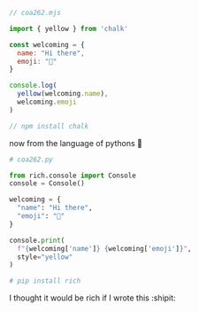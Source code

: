 ```javascript
// coa262.mjs

import { yellow } from 'chalk'

const welcoming = {
  name: "Hi there",
  emoji: "👋"
}

console.log(
  yellow(welcoming.name),
  welcoming.emoji
)

// npm install chalk
```

now from the language of pythons :snake:

```python
# coa262.py

from rich.console import Console
console = Console()

welcoming = {
  "name": "Hi there",
  "emoji": "👋"
}

console.print(
  f"{welcoming['name']} {welcoming['emoji']}",
  style="yellow"
)

# pip install rich
```

I thought it would be rich if I wrote this :shipit:
